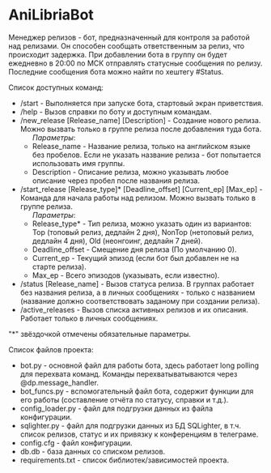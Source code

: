 # AniLibriaBot
Менеджер релизов - бот, предназначенный для контроля за работой над релизами. Он способен сообщать ответственным за релиз, что происходит задержка.
При добавлении бота в группу он будет ежедневно в 20:00 по МСК отправлять статусные сообщения по релизу. Последние сообщения бота можно найти по хештегу #Status.

Список доступных команд:
<ul>
  <li>/start - Выполняется при запуске бота, стартовый экран приветствия.</li>
  <li>/help - Вызов справки по боту и доступным командам.</li>
  <li>/new_release [Release_name] [Description] - Создание нового релиза. Можно вызвать только в группе релиза после добавления туда бота.<br>
  <ul><i>Параметры</i>:
    <li>Release_name - Название релиза, только на английском языке без пробелов. Если не указать название релиза - бот попытается использовать имя группы.</li>
    <li>Description - Описание релиза, можно указывать любое описание через пробел после названия релиза.</li>
  </ul>
  <li>/start_release [Release_type]* [Deadline_offset] [Current_ep] [Max_ep] - Команда для начала работы над релизом. Можно вызвать только в группе релиза.</br>
  <ul><i>Параметры</i>:
    <li>Release_type* - Тип релиза, можно указать один из вариантов: Top (топовый релиз, дедлайн 2 дня), NonTop (нетоповый релиз, дедлайн 4 дня), Old (неонгоинг, дедлайн 7 дней).</li>
    <li>Deadline_offset - Смещение дня релиза (По умолчанию 0).</li>
    <li>Current_ep - Текущий эпизод (если бот был добавлен не на старте релиза).</li>
    <li>Max_ep - Всего эпизодов (указывать, если известно).</li>
  </ul>
  <li>/status [Release_name] - Вызов статуса релиза. В группах работает без названия релиза, а в личных сообщениях - только с названием (название должно соответствовать заданому при создании релиза).</li>
  <li>/active_releases - Вызов списка активных релизов и их описания. Работает только в личных сообщениях.</li>
</ul>

"*" звёздочкой отмечены обязательные параметры.

Список файлов проекта:
- bot.py - основной файл для работы бота, здесь работает long polling для перехвата команд. Команды перехватыватываются через @dp.message_handler.
- bot_funcs.py - вспомогательный файл бота, содержит функции для его работы (составление отчёта по статусу, справки и т.д.).
- config_loader.py - файл для подгрузки данных из файла конфигурации.
- sqlighter.py - файл для подгрузки данных из БД SQLighter, в т.ч. список релизов, статус и их привязку к конференциям в телеграме.
- config.cfg - файл конфигурации.
- db.db - база данных со списком релизов.
- requirements.txt - список библиотек/зависимостей проекта.

